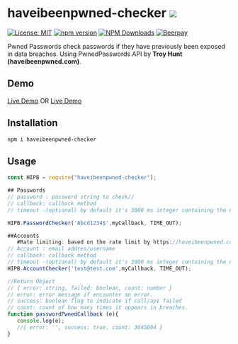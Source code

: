 # haveibeenpwned-checker ![](https://img.shields.io/github/last-commit/mikeshaker/haveibeenpwned-checker.svg?style=flat-square)
[![License: MIT](https://img.shields.io/badge/License-MIT-yellow.svg)](https://opensource.org/licenses/MIT)
[![npm version](https://img.shields.io/npm/v/haveibeenpwned-checker.svg?label=haveibeenpwned-checker)](https://www.npmjs.com/package/haveibeenpwned-checker)
[![NPM Downloads](https://img.shields.io/npm/dt/haveibeenpwned-checker.svg?style=flat)](https://www.npmjs.com/package/haveibeenpwned-checker)
[![Beerpay](https://beerpay.io/mikeshaker/haveibeenpwned-checker/badge.svg?style=plastic)](https://beerpay.io/mikeshaker/haveibeenpwned-checker)


Pwned Passwords check passwords if they have previously been exposed in data breaches.
Using PwnedPasswords API by **Troy Hunt (haveibeenpwned.com)**.

## Demo
[Live Demo](https://runkit.com/mikeshaker/5c5499162cc0b70012c1f73b)
OR 
[Live Demo](https://repl.it/@MikeShaker/haveibeenpwned-checker-v042)

## Installation

```sh
npm i haveibeenpwned-checker
```

## Usage
```js
const HIPB = require("haveibeenpwned-checker");

## Passwords
// password : password string to check//
// callback: callback method 
// timeout -(optional) by default it's 3000 ms integer containing the number of milliseconds to wait for a server to send response headers (and start the response body) before aborting the request.

HIPB.PasswordChecker('Abcd1234$',myCallback, TIME_OUT);

##Accounts
   #Rate limiting: based on the rate limit by https://haveibeenpwned.com (one per every 1500 milliseconds each from any given IP address)
// Account : email addres/username
// callback: callback method 
// timeout -(optional) by default it's 3000 ms integer containing the number of milliseconds to wait for a server to send response headers (and start the response body) before aborting the request.
HIPB.AccountChecker('test@test.com',myCallback, TIME_OUT);

//Return Object
// { error: string, failed: boolean, count: number }
// error: error message if encounter an error.
// success: boolean flag to indicate if call/api failed
// count: count of how many times it appears in breaches.
function passwordPwnedCallback (e){
   console.log(e);
   //{ error: '', success: true, count: 3645804 }
}